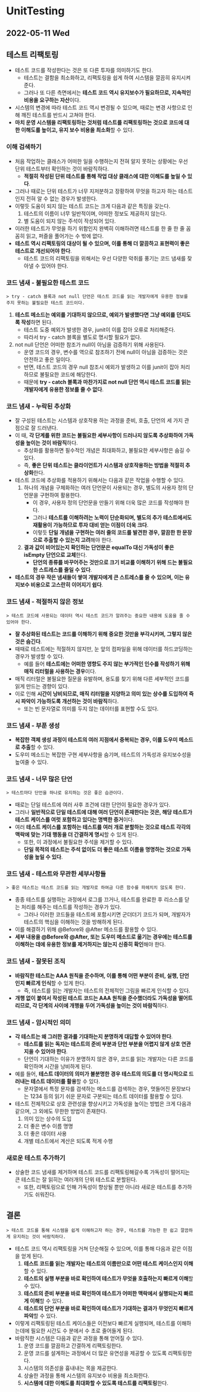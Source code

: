 # UnitTesting
## 2022-05-11 Wed

## 테스트 리팩토링
* 테스트 코드를 작성한다는 것은 또 다른 투자를 의미하기도 한다.
  * 테스트는 결함을 최소화하고, 리팩토링을 쉽게 하여 시스템을 깔끔히 유지시켜준다.
  * 그러나 또 다른 측면에서는 **테스트 코드 역시 유지보수가 필요하므로, 지속적인 비용을 요구하는 자산**이다.
* 시스템의 변경에 따라 테스트 코드 역시 변경될 수 있으며, 때로는 변경 사항으로 인해 깨진 테스트를 반드시 고쳐야 한다.
* **마치 운영 시스템을 리팩토링하는 것처럼 테스트를 리팩토링하는 것으로 코드에 대한 이해도를 높이고, 유지 보수 비용을 최소화**할 수 있다.

### 이해 검색하기
* 처음 작업하는 클래스가 어떠한 일을 수행하는지 전혀 알지 못하는 상황에는 우선 단위 테스트부터 확인하는 것이 바람직하다.
  * **적절히 작성된 단위 테스트를 통해 작업 대상 클래스에 대한 이해도를 높일 수 있다**.
* 그러나 때로는 단위 테스트가 너무 지저분하고 장황하여 무엇을 하고자 하는 테스트인지 전혀 알 수 없는 경우가 발생한다.
* 이렇듯 도움이 되지 않는 테스트 코드는 크게 다음과 같은 특징을 갖는다.
  1. 테스트의 이름이 너무 일반적이며, 어떠한 정보도 제공하지 않는다.
  2. 별 도움이 되지 않는 주석이 작성되어 있다.
* 이러한 테스트가 무엇을 하기 위함인지 완벽히 이해하려면 테스트를 한 줄 한 줄 꼼꼼히 읽고, 퍼즐을 풀어가는 수 밖에 없다.
* **테스트 역시 리팩토링의 대상이 될 수 있으며, 이를 통해 더 깔끔하고 표현력이 좋은 테스트로 개선되어야 한다**.
  * 테스트 코드의 리팩토링을 위해서는 우선 다양한 악취를 풍기는 코드 냄새를 찾아낼 수 있어야 한다.

### 코드 냄새 - 불필요한 테스트 코드
```
> try - catch 블록과 not null 단언은 테스트 코드를 읽는 개발자에게 유용한 정보를 주지 못하는 불필요한 테스트 코드이다.
```
1. **테스트 메소드는 예외를 기대하지 않으므로, 예외가 발생했다면 그냥 예외를 던지도록 작성**하면 된다.
   * 테스트 도중 예외가 발생한 경우, junit이 이를 잡아 오류로 처리해준다.
   * 따라서 try - catch 블록을 별도로 명시할 필요가 없다.
2. not null 단언은 어떠한 참조가 null이 아님을 검증하기 위해 사용된다.
   * 운영 코드의 경우, 변수를 역으로 참조하기 전에 null이 아님을 검증하는 것은 안전하고 좋은 일이다.
   * 반면, 테스트 코드의 경우 null 참조시 예외가 발생하고 이를 junit이 잡아 처리하므로 불필요한 코드에 해당한다.
   * 때문에 **try - catch 블록과 마찬가지로 not null 단언 역시 테스트 코드를 읽는 개발자에게 유용한 정보를 줄 수 없다**.

### 코드 냄새 - 누락된 추상화
* 잘 구성된 테스트는 시스템과 상호작용 하는 과정을 준비, 호출, 단언의 세 가지 관점으로 잘 드러낸다.
* 이 때, **각 단계를 위한 코드는 불필요한 세부사항이 드러나지 않도록 추상화하여 가독성을 높이는 것이 바람직**하다.
  * 추상화를 활용하면 필수적인 개념은 최대화하고, 불필요한 세부사항은 숨길 수 있다.
  * 즉, **좋은 단위 테스트는 클라이언트가 시스템과 상호작용하는 방법을 적절히 추상화**한다.
* 테스트 코드에 추상화를 적용하기 위해서는 다음과 같은 작업을 수행할 수 있다.
  1. 하나의 개념을 구체화하는 여러 단언문이 사용되는 경우, 별도의 사용자 정의 단언문을 구현하여 활용한다.
     * 이 경우, 사용자 정의 단언문을 만들기 위해 더욱 많은 코드를 작성해야 한다.
     * 그러나 **테스트를 이해하려는 노력이 단순화되며, 별도의 추가 테스트에서도 재활용이 가능하므로 투자 대비 얻는 이점이 더욱 크다**.
     * 이렇듯 **단일 개념을 구현하는 여러 줄의 코드를 발견한 경우, 깔끔한 한 문장으로 추출할 수 있는지 고려**해야 한다.
  2. **결과 값이 비어있는지 확인하는 단언문은 equalTo 대신 가독성이 좋은 isEmpty 단언으로 교체**한다.
     * **단언의 종류를 바꾸어주는 것만으로 크기 비교를 이해하기 위해 드는 불필요한 스트레스를 줄일 수 있다**.
* **테스트의 경우 작은 냄새들이 쌓여 개발자에게 큰 스트레스를 줄 수 있으며, 이는 유지보수 비용으로 고스란히 이어지기 쉽다**.

### 코드 냄새 - 적절하지 않은 정보
```
> 테스트 코드에 사용되는 데이터 역시 테스트 코드가 알려주는 중요한 내용에 도움을 줄 수 있어야 한다.
```
* **잘 추상화된 테스트는 코드를 이해하기 위해 중요한 것만을 부각시키며, 그렇지 않은 것은 숨긴다**.
* 때때로 테스트에는 적절하지 않지만, 눈 앞의 컴파일을 위해 데이터를 하드코딩하는 경우가 발생할 수 있다.
  * 예를 들어 **테스트에는 어떠한 영향도 주지 않는 부가적인 인수를 작성하기 위해 매직 리터럴을 사용하는 경우**이다.
* 매직 리터럴은 불필요한 질문을 유발하며, 용도를 찾기 위해 다른 세부적인 코드를 읽게 만드는 경향이 있다.
* 이로 인해 **시간이 낭비되므로, 매직 리터럴을 지양하고 의미 있는 상수를 도입하여 즉시 파악이 가능하도록 개선하는 것이 바람직**하다.
  * 또는 빈 문자열로 의미를 두지 않는 데이터를 표현할 수도 있다.

### 코드 냄새 - 부푼 생성
* **복잡한 객체 생성 과정이 테스트의 여러 지점에서 중복되는 경우, 이를 도우미 메소드로 추출**할 수 있다.
* 도우미 메소드는 복잡한 구현 세부사항을 숨기며, 테스트의 가독성과 유지보수성을 높여줄 수 있다.

### 코드 냄새 - 너무 많은 단언
```
> 테스트마다 단언을 하나로 유지하는 것은 좋은 습관이다.
```
* 때로는 단일 테스트에 여러 사후 조건에 대한 단언이 필요한 경우가 있다.
* 그러나 **일반적으로 단일 테스트에 대해 여러 단언이 존재한다는 것은, 해당 테스트가 테스트 케이스를 여럿 포함하고 있다는 명백한 증거**이다.
* 여러 **테스트 케이스를 포함하는 테스트를 여러 개로 분할하는 것으로 테스트 각각의 맥락에 맞는 기대 행동을 더 간결하게 명시**할 수 있게 된다.
  * 또한, 이 과정에서 불필요한 주석을 제거할 수 있다.
  * **단일 목적의 테스트는 주석 없이도 더 좋은 테스트 이름을 명명하는 것으로 가독성을 높일 수 있다**.

### 코드 냄새 - 테스트와 무관한 세부사항들
```
> 좋은 테스트는 테스트 코드를 읽는 개발자로 하여금 다른 함수를 파헤치치 않도록 한다.
```
* 종종 테스트를 실행하는 과정에서 로그를 끄거나, 테스트를 완료한 후 리소스를 닫는 처리를 해주는 테스트를 작성하는 경우가 있다.
  * 그러나 이러한 코드들을 테스트에 포함시키면 군더더기 코드가 되며, 개발자가 테스트의 핵심을 이해하는 것을 방해하게 된다.
* 이를 해결하기 위해 @Before와 @After 메소드를 활용할 수 있다.
* **세부 내용을 @Before와 @After, 또는 도우미 메소드로 옮기는 경우에는 테스트를 이해하는 데에 유용한 정보를 제거하지는 않는지 신중히 확인**해야 한다.

### 코드 냄새 - 잘못된 조직
* **바람직한 테스트는 AAA 원칙을 준수하며, 이를 통해 어떤 부분이 준비, 실행, 단언인지 빠르게 인식**할 수 있게 한다.
  * 즉, 테스트를 읽는 개발자는 테스트의 전체적인 그림을 빠르게 인식할 수 있다.
* **개행 없이 붙여서 작성된 테스트 코드는 AAA 원칙을 준수했더라도 가독성을 떨어트리므로, 각 단계의 사이에 개행을 두어 가독성을 높이는 것이 바람직**하다.

### 코드 냄새 - 암시적인 의미
* **각 테스트는 왜 그러한 결과를 기대하는지 분명하게 대답할 수 있어야 한다**.
  * **테스트를 읽는 독자는 테스트의 준비 부분과 단언 부분을 어렵지 않게 상호 연관지을 수 있어야 한다**.
  * 단언이 기대하는 이유가 분명하지 않은 경우, 코드를 읽는 개발자는 다른 코드를 확인하며 시간을 낭비하게 된다.
* 예를 들어, **테스트 데이터의 의미가 불분명한 경우 테스트의 의도를 더 명시적으로 드러내는 테스트 데이터를 활용**할 수 있다.
  * 문자열에서 특정 문자를 검색하는 메소드를 검색하는 경우, 멋들어진 문장보다는 1234 등의 읽기 쉬운 문자로 구분되는 테스트 데이터를 활용할 수 있다.
* 테스트 전체적으로 상호 관련성을 향상시키고 가독성을 높이는 방법은 크게 다음과 같으며, 그 외에도 무한한 방법이 존재한다.
  1. 의미 있는 상수의 도입
  2. 더 좋은 변수 이름 명명
  3. 더 좋은 데이터 사용
  4. 개별 테스트에서 계산은 되도록 적게 수행

### 새로운 테스트 추가하기
* 상술한 코드 냄새를 제거하며 테스트 코드를 리팩토링해갈수록 가독성이 떨어지는 큰 테스트는 잘 읽히는 여러개의 단위 테스트로 분할된다.
  * 또한, 리팩토링으로 인해 가독성이 향상될 뿐만 아니라 새로운 테스트를 추가하기도 쉬워진다.

## 결론
```
> 테스트 코드를 통해 시스템을 쉽게 이해하고자 하는 경우, 테스트를 가능한 한 쉽고 깔끔하게 유지하는 것이 바람직하다.
```
* 테스트 코드 역시 리팩토링을 거쳐 단순해질 수 있으며, 이를 통해 다음과 같은 이점을 얻게 된다.
  1. **테스트 코드를 읽는 개발자는 테스트의 이름만으로 어떤 테스트 케이스인지 이해**할 수 있다.
  2. **테스트의 실행 부분을 바로 확인하여 테스트가 무엇을 호출하는지 빠르게 이해**할 수 있다.
  3. **테스트의 준비 부분을 바로 확인하여 테스트가 어떠한 맥락에서 실행되는지 빠르게 이해**할 수 있다.
  4. **테스트의 단언 부분을 바로 확인하여 테스트가 기대하는 결과가 무엇인지 빠르게 파악**할 수 있다.
* 이렇게 리팩토링된 테스트 케이스들은 이전보다 빠르게 실행되며, 테스트를 이해하는데에 필요한 시간도 수 분에서 수 초로 줄어들게 된다.
* 바람직한 시스템은 다음과 같은 과정을 통해 얻어질 수 있다.
  1. 운영 코드를 깔끔하고 간결하게 리팩토링한다.
  2. 운영 코드를 설계하는 과정에서 더 많은 유연성을 제공할 수 있도록 리팩토링한다.
  3. 시스템의 의존성을 흉내내는 목을 제공한다.
  4. 상술한 과정을 통해 시스템의 유지보수 비용을 최소화한다.
  5. **시스템에 대한 이해도를 최대화할 수 있도록 테스트를 리팩토링**한다.